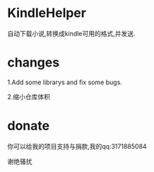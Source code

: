 # KindleHelper
自动下载小说,转换成kindle可用的格式,并发送.

# changes
1.Add some librarys and fix some bugs.

2.缩小仓库体积

# donate
你可以给我的项目支持与捐款,我的qq:3171885084

谢绝骚扰